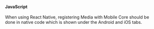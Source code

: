 #### JavaScript

When using React Native, registering Media with Mobile Core should be done in native code which is shown under the Android and iOS tabs.